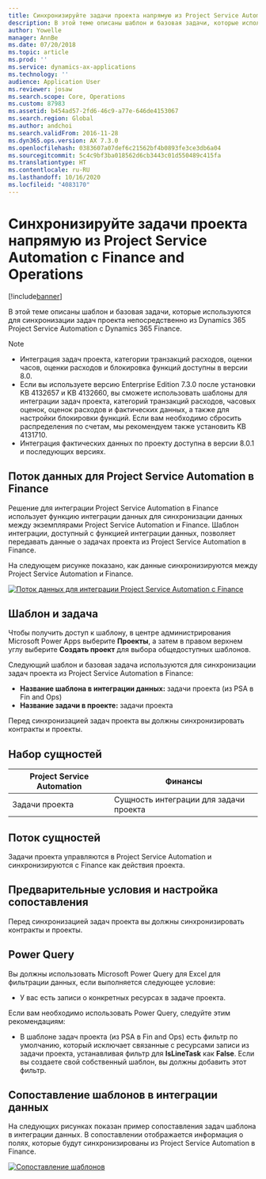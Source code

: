 ```yaml
---
title: Синхронизируйте задачи проекта напрямую из Project Service Automation с Finance and Operations
description: В этой теме описаны шаблон и базовая задачи, которые используются для синхронизации задач проекта непосредственно из Microsoft Dynamics 365 Project Service Automation с Dynamics 365 Finance.
author: Yowelle
manager: AnnBe
ms.date: 07/20/2018
ms.topic: article
ms.prod: ''
ms.service: dynamics-ax-applications
ms.technology: ''
audience: Application User
ms.reviewer: josaw
ms.search.scope: Core, Operations
ms.custom: 87983
ms.assetid: b454ad57-2fd6-46c9-a77e-646de4153067
ms.search.region: Global
ms.author: andchoi
ms.search.validFrom: 2016-11-28
ms.dyn365.ops.version: AX 7.3.0
ms.openlocfilehash: 0383607a07def6c21562bf4b0893fe3ce3db6a04
ms.sourcegitcommit: 5c4c9bf3ba018562d6cb3443c01d550489c415fa
ms.translationtype: HT
ms.contentlocale: ru-RU
ms.lasthandoff: 10/16/2020
ms.locfileid: "4083170"
---
```

# <a name="synchronize-project-tasks-directly-from-project-service-automation-to-finance-and-operations"></a>Синхронизируйте задачи проекта напрямую из Project Service Automation с Finance and Operations

[!include[banner](../includes/banner.md)]

В этой теме описаны шаблон и базовая задачи, которые используются для синхронизации задач проекта непосредственно из Dynamics 365 Project Service Automation с Dynamics 365 Finance.

> [!NOTE]
> - Интеграция задач проекта, категории транзакций расходов, оценки часов, оценки расходов и блокировка функций доступны в версии 8.0.
> - Если вы используете версию Enterprise Edition 7.3.0 после установки KB 4132657 и KB 4132660, вы сможете использовать шаблоны для интеграции задач проекта, категорий транзакций расходов, часовых оценок, оценок расходов и фактических данных, а также для настройки блокировки функций. Если вам необходимо сбросить распределения по счетам, мы рекомендуем также установить KB 4131710.
> - Интеграция фактических данных по проекту доступна в версии 8.0.1 и последующих версиях.

## <a name="data-flow-for-project-service-automation-to-finance"></a>Поток данных для Project Service Automation в Finance

Решение для интеграции Project Service Automation в Finance использует функцию интеграции данных для синхронизации данных между экземплярами Project Service Automation и Finance. Шаблон интеграции, доступный с функцией интеграции данных, позволяет передавать данные о задачах проекта из Project Service Automation в Finance.

На следующем рисунке показано, как данные синхронизируются между Project Service Automation и Finance.

[![Поток данных для интеграции Project Service Automation с Finance](./media/ProjectTasksFlow.png)](./media/ProjectTasksFlow.png)

## <a name="template-and-task"></a>Шаблон и задача

Чтобы получить доступ к шаблону, в центре администрирования Microsoft Power Apps выберите **Проекты**, а затем в правом верхнем углу выберите **Создать проект** для выбора общедоступных шаблонов.

Следующий шаблон и базовая задача используются для синхронизации задач проекта из Project Service Automation в Finance:

- **Название шаблона в интеграции данных:** задачи проекта (из PSA в Fin and Ops)
- **Название задачи в проекте:** задачи проекта

Перед синхронизацией задач проекта вы должны синхронизировать контракты и проекты.

## <a name="entity-set"></a>Набор сущностей

| Project Service Automation | Финансы                             |
|----------------------------|-------------------------------------|
| Задачи проекта              | Сущность интеграции для задачи проекта |

## <a name="entity-flow"></a>Поток сущностей

Задачи проекта управляются в Project Service Automation и синхронизируются с Finance как действия проекта.

## <a name="prerequisites-and-mapping-setup"></a>Предварительные условия и настройка сопоставления

Перед синхронизацией задач проекта вы должны синхронизировать контракты и проекты.

## <a name="power-query"></a>Power Query

Вы должны использовать Microsoft Power Query для Excel для фильтрации данных, если выполняется следующее условие:

- У вас есть записи о конкретных ресурсах в задаче проекта.

Если вам необходимо использовать Power Query, следуйте этим рекомендациям:

- В шаблоне задач проекта (из PSA в Fin and Ops) есть фильтр по умолчанию, который исключает связанные с ресурсами записи из задачи проекта, устанавливая фильтр для **IsLineTask** как **False**. Если вы создаете свой собственный шаблон, вы должны добавить этот фильтр.

## <a name="template-mapping-in-data-integration"></a>Сопоставление шаблонов в интеграции данных

На следующих рисунках показан пример сопоставления задач шаблона в интеграции данных. В сопоставлении отображается информация о полях, которые будут синхронизированы из Project Service Automation в Finance.

[![Сопоставление шаблонов](./media/ProjectTasksMapping.png)](./media/ProjectTasksMapping.png)

